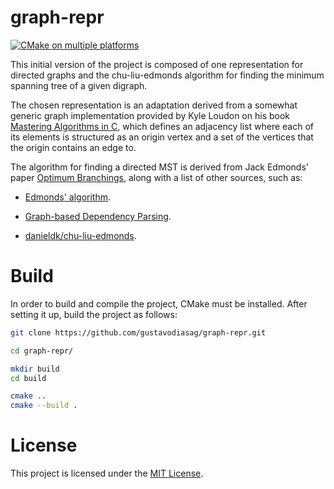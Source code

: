 # graph-repr

[![CMake on multiple platforms](https://github.com/gustavodiasag/graph-repr/actions/workflows/cmake-multi-platform.yml/badge.svg)](https://github.com/gustavodiasag/graph-repr/actions/workflows/cmake-multi-platform.yml)

This initial version of the project is composed of one representation for directed graphs and the chu-liu-edmonds algorithm for finding the minimum spanning tree of a given digraph.

The chosen representation is an adaptation derived from a somewhat generic graph implementation provided by Kyle Loudon on his book [Mastering Algorithms in C](https://everythingcomputerscience.com/books/Mastering-Algorithms-with-C-Loudon.pdf), which defines an adjacency list  where each of its elements is structured as an origin vertex and a set of the vertices that the origin contains an edge to.

The algorithm for finding a directed MST is derived from Jack Edmonds' paper [Optimum Branchings](https://nvlpubs.nist.gov/nistpubs/jres/71B/jresv71Bn4p233_A1b.pdf), along with a list of other sources, such as:

- [Edmonds' algorithm](https://en.wikipedia.org/wiki/Edmonds%27_algorithm).

* [Graph-based Dependency Parsing](https://courses.cs.washington.edu/courses/cse490u/17wi/slides/CLE.pdf).

- [danieldk/chu-liu-edmonds](https://github.com/danieldk/chu-liu-edmonds/blob/main/src/lib.rs).

# Build

In order to build and compile the project, CMake must be installed. After setting it up, build the project as follows:

```bash
git clone https://github.com/gustavodiasag/graph-repr.git

cd graph-repr/

mkdir build
cd build

cmake ..
cmake --build .
```

# License

This project is licensed under the [MIT License](LICENSE).